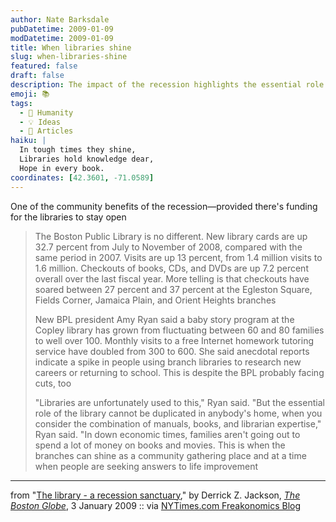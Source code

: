 ```yaml
---
author: Nate Barksdale
pubDatetime: 2009-01-09
modDatetime: 2009-01-09
title: When libraries shine
slug: when-libraries-shine
featured: false
draft: false
description: The impact of the recession highlights the essential role of libraries as community hubs for learning and support.
emoji: 📚
tags:
  - 🙏 Humanity
  - 💡 Ideas
  - 📖 Articles
haiku: |
  In tough times they shine,  
  Libraries hold knowledge dear,  
  Hope in every book.
coordinates: [42.3601, -71.0589]
---
```


One of the community benefits of the recession—provided there's funding for the libraries to stay open

> The Boston Public Library is no different. New library cards are up 32.7 percent from July to November of 2008, compared with the same period in 2007. Visits are up 13 percent, from 1.4 million visits to 1.6 million. Checkouts of books, CDs, and DVDs are up 7.2 percent overall over the last fiscal year. More telling is that checkouts have soared between 27 percent and 37 percent at the Egleston Square, Fields Corner, Jamaica Plain, and Orient Heights branches
>
> New BPL president Amy Ryan said a baby story program at the Copley library has grown from fluctuating between 60 and 80 families to well over 100. Monthly visits to a free Internet homework tutoring service have doubled from 300 to 600. She said anecdotal reports indicate a spike in people using branch libraries to research new careers or returning to school. This is despite the BPL probably facing cuts, too
>
> "Libraries are unfortunately used to this," Ryan said. "But the essential role of the library cannot be duplicated in anybody's home, when you consider the combination of manuals, books, and librarian expertise," Ryan said. "In down economic times, families aren't going out to spend a lot of money on books and movies. This is when the branches can shine as a community gathering place and at a time when people are seeking answers to life improvement

---

from "[The library - a recession sanctuary](http://web.archive.org/web/20150915143955/http://www.boston.com/bostonglobe/editorial_opinion/oped/articles/2009/01/03/the_library___a_recession_sanctuary/)," by Derrick Z. Jackson, [_The Boston Globe_](http://web.archive.org/web/20150915143955/http://www.boston.com/bostonglobe/editorial_opinion/oped/articles/2009/01/03/the_library___a_recession_sanctuary/), 3 January 2009 :: via [NYTimes.com Freakonomics Blog](http://freakonomics.blogs.nytimes.com/2009/01/07/the-public-library-renaissance/)

